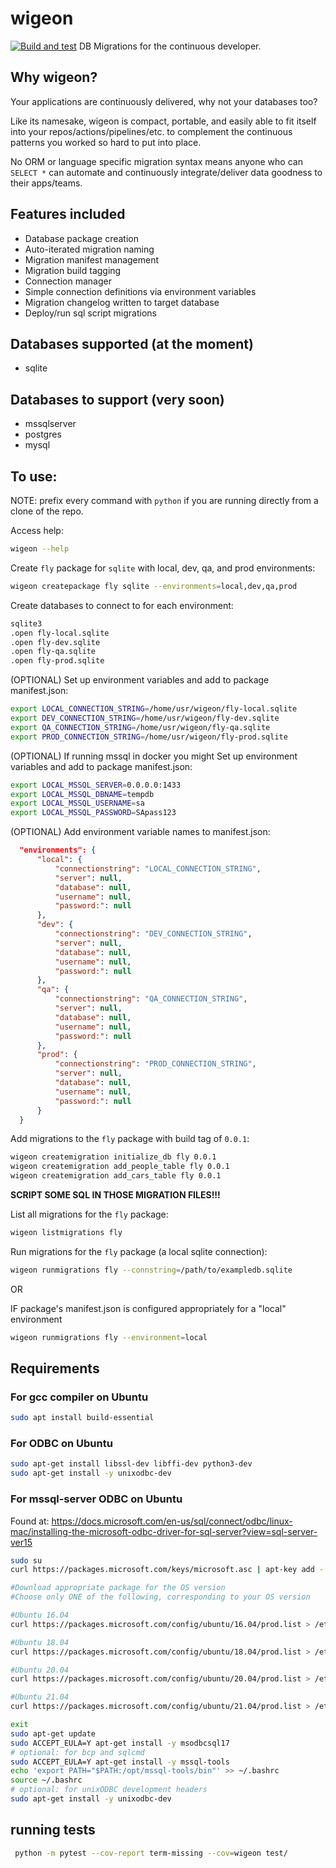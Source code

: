 # wigeon
[![Build and test](https://github.com/JLRitch/wigeon/actions/workflows/build-test.yml/badge.svg)](https://github.com/JLRitch/wigeon/actions/workflows/build-test.yml)
DB Migrations for the continuous developer.

## Why wigeon?
Your applications are continuously delivered, why not your databases too?

Like its namesake, wigeon is compact, portable, and easily able to fit itself into your
repos/actions/pipelines/etc. to complement the continuous patterns you worked so hard
to put into place.

No ORM or language specific migration syntax means anyone who can `SELECT *` can automate
and continuously integrate/deliver data goodness to their apps/teams.

## Features included
- Database package creation
- Auto-iterated migration naming
- Migration manifest management
- Migration build tagging
- Connection manager
- Simple connection definitions via environment variables
- Migration changelog written to target database
- Deploy/run sql script migrations

## Databases supported (at the moment)
- sqlite
## Databases to support (very soon)
- mssqlserver
- postgres
- mysql

## To use:
NOTE: prefix every command with `python` if you are running directly from a clone of the repo.

Access help:
```bash
wigeon --help
```

Create `fly` package for `sqlite` with local, dev, qa, and prod environments:
```bash
wigeon createpackage fly sqlite --environments=local,dev,qa,prod
```

Create databases to connect to for each environment:
```bash
sqlite3
.open fly-local.sqlite
.open fly-dev.sqlite
.open fly-qa.sqlite
.open fly-prod.sqlite
```

(OPTIONAL) Set up environment variables and add to package manifest.json:
```bash
export LOCAL_CONNECTION_STRING=/home/usr/wigeon/fly-local.sqlite
export DEV_CONNECTION_STRING=/home/usr/wigeon/fly-dev.sqlite
export QA_CONNECTION_STRING=/home/usr/wigeon/fly-qa.sqlite
export PROD_CONNECTION_STRING=/home/usr/wigeon/fly-prod.sqlite
```

(OPTIONAL) If running mssql in docker you might Set up environment variables and
add to package manifest.json:
```bash
export LOCAL_MSSQL_SERVER=0.0.0.0:1433
export LOCAL_MSSQL_DBNAME=tempdb
export LOCAL_MSSQL_USERNAME=sa
export LOCAL_MSSQL_PASSWORD=SApass123
```


(OPTIONAL) Add environment variable names to manifest.json:
```json
  "environments": {
      "local": {
          "connectionstring": "LOCAL_CONNECTION_STRING",
          "server": null,
          "database": null,
          "username": null,
          "password:": null
      },
      "dev": {
          "connectionstring": "DEV_CONNECTION_STRING",
          "server": null,
          "database": null,
          "username": null,
          "password:": null
      },
      "qa": {
          "connectionstring": "QA_CONNECTION_STRING",
          "server": null,
          "database": null,
          "username": null,
          "password:": null
      },
      "prod": {
          "connectionstring": "PROD_CONNECTION_STRING",
          "server": null,
          "database": null,
          "username": null,
          "password:": null
      }
  }
```

Add migrations to the `fly` package with build tag of `0.0.1`:
```bash
wigeon createmigration initialize_db fly 0.0.1
wigeon createmigration add_people_table fly 0.0.1
wigeon createmigration add_cars_table fly 0.0.1
```

**SCRIPT SOME SQL IN THOSE MIGRATION FILES!!!**

List all migrations for the `fly` package:
```bash
wigeon listmigrations fly
```

Run migrations for the `fly` package (a local sqlite connection):
```bash
wigeon runmigrations fly --connstring=/path/to/exampledb.sqlite
```

OR

IF package's manifest.json is configured appropriately for a "local" environment
```bash
wigeon runmigrations fly --environment=local
```


## Requirements

### For gcc compiler on Ubuntu
```bash
sudo apt install build-essential
```
### For ODBC on Ubuntu
```bash
sudo apt-get install libssl-dev libffi-dev python3-dev
sudo apt-get install -y unixodbc-dev
```

### For mssql-server ODBC on Ubuntu
Found at:
https://docs.microsoft.com/en-us/sql/connect/odbc/linux-mac/installing-the-microsoft-odbc-driver-for-sql-server?view=sql-server-ver15

```bash
sudo su
curl https://packages.microsoft.com/keys/microsoft.asc | apt-key add -

#Download appropriate package for the OS version
#Choose only ONE of the following, corresponding to your OS version

#Ubuntu 16.04
curl https://packages.microsoft.com/config/ubuntu/16.04/prod.list > /etc/apt/sources.list.d/mssql-release.list

#Ubuntu 18.04
curl https://packages.microsoft.com/config/ubuntu/18.04/prod.list > /etc/apt/sources.list.d/mssql-release.list

#Ubuntu 20.04
curl https://packages.microsoft.com/config/ubuntu/20.04/prod.list > /etc/apt/sources.list.d/mssql-release.list

#Ubuntu 21.04
curl https://packages.microsoft.com/config/ubuntu/21.04/prod.list > /etc/apt/sources.list.d/mssql-release.list

exit
sudo apt-get update
sudo ACCEPT_EULA=Y apt-get install -y msodbcsql17
# optional: for bcp and sqlcmd
sudo ACCEPT_EULA=Y apt-get install -y mssql-tools
echo 'export PATH="$PATH:/opt/mssql-tools/bin"' >> ~/.bashrc
source ~/.bashrc
# optional: for unixODBC development headers
sudo apt-get install -y unixodbc-dev
```

## running tests
```bash
 python -m pytest --cov-report term-missing --cov=wigeon test/
 ```